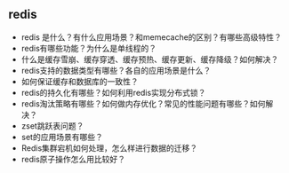 ## redis

- redis 是什么？有什么应用场景？和memecache的区别？有哪些高级特性？
- redis有哪些功能？为什么是单线程的？
- 什么是缓存雪崩、缓存穿透、缓存预热、缓存更新、缓存降级？如何解决？
- redis支持的数据类型有哪些？各自的应用场景是什么？
- 如何保证缓存和数据库的一致性？
- redis的持久化有哪些？如何利用redis实现分布式锁？
- redis淘汰策略有哪些？如何做内存优化？常见的性能问题有哪些？如何解决？
- zset跳跃表问题？
- set的应用场景有哪些？
- Redis集群宕机如何处理，怎么样进行数据的迁移？
- redis原子操作怎么用比较好？
